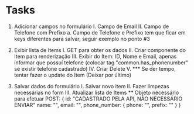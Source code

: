 # Tasks

1. Adicionar campos no formulário
   I. Campo de Email
   II. Campo de Telefone com Prefixo
   a. Campo de Telefone e Prefixo tem que ficar em keys diferentes para salvar, seguir exemplo no ponto #3

2. Exibir lista de Items
   I. GET para obter os dados
   II. Criar componente do Item para renderização
   III. Exibir do Item: ID, Nome e Email, apenas informar que possuí telefone (colocar tag "common.has_phonenumber" se existir telefone cadastrado)
   IV. Criar Delete
   V. \*\*\* Se der tempo, tentar fazer o update do Item (Deixar por último)

3. Salvar dados do formulário
   I. Salvar novo item
   II. Fazer limpezas necessárias no form
   III. Atualizar lista de Items
   \*\* Objeto necessário para efetuar POST:
   {
   id: "CADASTRADO PELA API, NÂO NECESSÁRIO ENVIAR"
   name: "",
   email: "",
   phone_number: {
   phone: "",
   prefix: ""
   }
   }
